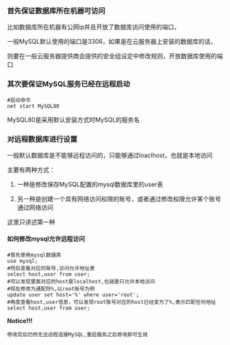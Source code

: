 ### 首先保证数据库所在机器可访问

比如数据库所在机器有公网ip并且开放了数据库访问使用的端口，

一般MySQL默认使用的端口是3306，如果是在云服务器上安装的数据库的话，

则要在一般云服务器提供商会提供的安全组设定中修改规则，开放数据库使用的端口

### 其次要保证MySQL服务已经在远程启动

```
#启动命令
net start MySQL80
```

MySQL80是采用默认安装方式时MySQL的服务名

### 对远程数据库进行设置

一般默认数据库是不能够远程访问的，只能够通过loaclhost，也就是本地访问

主要有两种方式：

1. 一种是修改保存MySQL配置的mysql数据库里的user表

2. 另一种是创建一个具有网络访问权限的账号，或者通过修改权限允许某个账号通过网络访问

这里只讲述第一种

#### 如何修改mysql允许远程访问

```
#首先使用mysql数据库
use mysql;
#然后查看对应的账号,访问允许地址表
select host,user from user;
#可以发现里面对应的host是localhost,也就是只允许本地访问
#现在修改为通配符%,以root账号为例
update user set host='%' where user='root';
#再度查看host,user信息，可以发现root账号对应的host已经变为了%,表示匹配任何地址
select host,user from user;
```

**Notice!!!**

```
修改完后仍然无法远程连接MySQL,重启服务之后修改即可生效
```